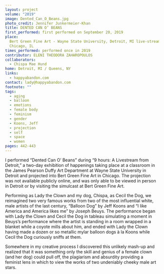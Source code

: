 ```yaml
---
layout: project
volume: "2019"
image: Dented_Can_O_Beans.jpg
photo_credit: Jennifer Junkermeier-Khan
title: DENTED CAN O’ BEANS
first_performed: first performed on September 20, 2019
place:
  Bert Green Fine Art - Wayne State University, Detroit, MI live-streamed to
  Chicago, IL
times_performed: performed once in 2019
contributor: ELENI THEODORA ZAHAROPOULOS
collaborators:
  - Chispa Mae Hund
home: Detroit, MI / Queens, NY
links:
  - happyabandon.com
contact: lady@happyabandon.com
footnote: ""
tags:
  - aging
  - balloon
  - emotions
  - female body
  - feminism
  - gender
  - Koons, Jeff
  - projection
  - self
  - space
  - women
pages: 442-443
---
```


I performed “Dented Can O’ Beans” during “9 hours: A Livestream from Detroit,” a two-day exhibition of happenings taking place at a classroom in the James Pearson Duffy Art Department at Wayne State University in Detroit and projected into Bert Green Fine Art in Chicago. The projection was not available publicly online, and was only able to be viewed in person in Detroit or by visiting the simulcast at Bert Green Fine Art.

Performing as Lady the Clown and my dog, Chispa, as Cecil the Dog, we reimagined two very famous works from two of the most influential white, male artists of the last century, “Balloon Dog” by Jeff Koons and “I like America and America likes me” by Joseph Beuys. The performance began with Lady the Clown and Cecil the Dog in tableau simulating a moment in Beuys’s performance where the artist is standing in a room wrapped in a blanket while a coyote mills about him, and ended with Lady the Clown having made a dozen or so metallic mylar balloon dogs à la Koons while Cecil the Dog curiously sniffs at them.

Somewhere in my creative process I discovered this unlikely mash-up and realized that it was something only the skill and genius of a female clown (and her dog) could pull off, the plagiarism and absurdity providing a feminist lens in which to view the works of two undeniably cheeky male art stars.
